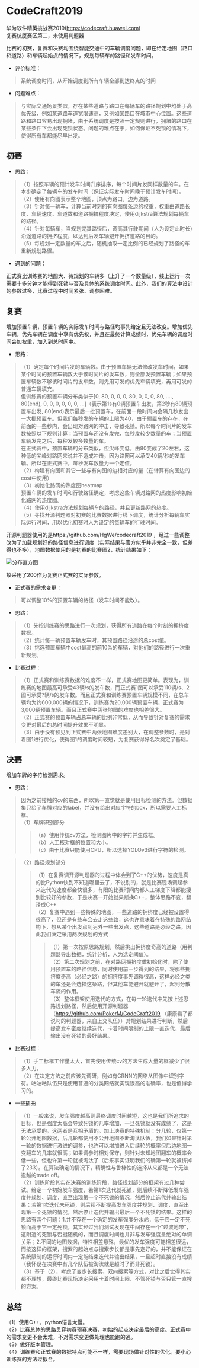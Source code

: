 
# CodeCraft2019
华为软件精英挑战赛2019(https://codecraft.huawei.com)<br>
复赛杭厦赛区第二，未使用判题器<br>

比赛的初赛，复赛和决赛均围绕智能交通中的车辆调度问题，即在给定地图（路口和道路）和车辆起始点的情况下，规划每辆车的路径和发车时间。<br>

* 评价标准：<br>

>系统调度时间，从开始调度到所有车辆全部到达终点的时间<br>

* 问题难点：<br>

>与实际交通场景类似，存在某些道路与路口在每辆车的路径规划中均处于高优先级，例如某道路车道宽限速高，又例如某路口在城市中心位置。这些道路和路口容易出现拥堵，由于系统调度是按照一定规则进行，拥堵的路口在某些条件下会出现死锁状态。问题的难点在于，如何保证不死锁的情况下，使得所有车都能尽早出发。

## 初赛

* 思路：<br>
>（1）按照车辆的预计发车时间升序排序，每个时间片发同样数量的车。在本步确定了每辆车的发车时间（保证实际发车时间晚于预计发车时间）。<br>
>（2）使用有向图表示整个地图，顶点为路口，边为道路。<br>
>（3）针对每一辆车，计算当前时刻的有向图每条边的权重，权重由道路长度、车辆速度、车道数和道路拥挤程度决定，使用dijkstra算法规划每辆车的路径。 <br>
>（4）针对每辆车，当规划完其路径后，调高其行驶期间（人为设定此时长）沿途道路的拥挤程度，以达到后发车辆避开拥挤道路的目的。<br>
>（5）每规划一定数量的车之后，随机抽取一定比例的已经规划了路径的车重新规划路径。<br>


* 遇到的问题：<br>

正式赛比训练赛的地图大、待规划的车辆多（上升了一个数量级），线上运行一次需要十多分钟才能得到死锁与否及具体的系统调度时间。此外，我们的算法中设计的参数过多，比赛过程中时间紧张、调参困难。

## 复赛

增加预置车辆，预置车辆的实际发车时间与路径均事先给定且无法改变。增加优先车辆，优先车辆在调度中享有优先权，并且在最终计算成绩时，优先车辆的调度时间会加权重，加入到总时间中。<br>

* 思路：<br>
>（1）确定每个时间片发的车辆数。由于预置车辆无法修改发车时间，如果某个时间的预置车辆数大于该时间片的发车数，则全部发预置车辆；如果预置车辆数不够该时间片的发车数，则先用可发的优先车辆填充，再用可发的普通车辆填充。<br>
>但训练赛的预置车辆分布类似于[0, 80, 0, 0, 0, 80, 0, 0, 0, 80, ...., 80(end), 0, 0, 0, 0, 0, 0, ...]（表示第1s有0辆预置车出发，第2秒有80辆预置车出发, 80(end)表示最后一批预置车，在前面一段时间内会隔几秒发出一大批预置车。但我们每秒发的车辆的上限为40，由于预置车的存在，在前面的一些秒内，会出现对路网的冲击，导致死锁。所以每个时间片的发车数按照以下规则计算：当预置车还没有发完，每秒发较少数量的车；当预置车辆发完之后，每秒发较多数量的车。<br>
>  在正式赛中，预置车辆的分布类似，但尖峰变低，由80变成了20左右，这种低的尖峰对路网来说并不造成冲击，因为路网可以承受40辆/秒的发车辆。所以在正式赛中，每秒发车数量为一个定值。<br>
>（2）构建有向图和其它一些与有向图的边相对应的量（在计算有向图边的cost中使用）<br>
>（3）初始化路网的热度图heatmap<br>
预置车辆的发车时间和行驶路径确定，考虑这些车辆对路网的热度影响初始化路网的热度图。<br>
>（4）使用dijkstra方法规划每辆车的路径，并且更新路网的热度。<br>
>（5）寻找开源判题器对初赛的比赛数据进行线下调度，统计分析每辆车实际运行时间，用以优化初赛时人为设定的每辆车的行驶时间。<br>

开源判题器使用的是https://github.com/HgWe/codecraft2019 ，经过一些调整改为了加载规划好的路径信息进行调度（实际结果与官方似乎并非完全一致，但差得也不多），地图数据使用的是初赛的比赛图2，统计结果如下：

![分布直方图](https://github.com/qiqihaer/CodeCraft-2019/blob/master/2.repecharge/Left30Right40.png "左侧每个时间片发车数为30，右侧为40")

故采用了200作为复赛正式赛的实际参数。

* 正式赛的需求变更：<br>

>可以调整10%的预置车辆的路径（发车时间不能改）。<br>

* 思路：<br>
>（1）先按训练赛的思路进行一次规划，获得所有道路在每个时刻的拥挤度数据。<br>
>（2）统计每一辆预置车辆发车时，其预置路径沿途的总cost值。<br>
>（3）挑选预置车辆中cost最高的前10%的车辆，对他们的路径进行一次重新规划。<br>

* 比赛过程：<br>

>（1）正式赛和训练赛数据的难度不一样，正式赛地图更简单。表现为，训练赛的地图最高可承受43辆/s的发车数，而正式赛1图可以承受110辆/s、2图可承受?辆/s的发车数。而且正式赛和训练赛预置车辆规模不同，在总车辆均为约600,000辆的情况下，训练赛为20,000辆预置车辆，正式赛为3,000辆预置车辆。而且正式赛中两张地图的难度也相差很大。<br>
>（2）正式赛的预置车辆占总车辆的比例非常低，从而导致针对复赛的需求变更对最后的总时间提升效果不明显。<br>
>（3）由于没有预见到正式赛中两张地图难度差别大，在调整参数时，是对着图1进行优化，使得图1的调度时间较短，为复赛获得好名次奠定了基础。<br>

## 决赛
增加车牌的字符检测需求。

* 思路：<br>

>因为之前接触的cv的东西，所以第一直觉就是使用目标检测的方法。但数据集只给了车牌对应的label，并没有给出对应字符的box，所以需要人工标框。<br>
>（1）车牌识别部分
>>（a）使用传统cv方法，检测图片中的字符并生成框。<br>
>>（b）人工核对框的位置和大小。<br>
>>（c）由于比赛只能使用CPU，所以选择YOLOv3进行字符的检测。<br>

>（2）路径规划部分<br>
>>（1）在复赛调开源判题器的过程中体会到了C++的优势，速度是真的比Python快到不知道哪里去了，不说别的，就是比赛现场调起参来迭代的速度都会快很多，有限的比赛时间内都人工梯度下降都能搜到比较好的参数，于是决赛一开始就果断换C++，整体思路不变，翻译成C++<br>
>>（2）复赛中遇到一些特殊的地图，一些道路的拥挤度已经被设置得很高了，但还是有些车会去走这些路，这也许意味着在特殊的路网结构下，想从某个出发点到另外一些出发点，这些道路是必经之路。因此我们决定采用两次规划的方式<br>
>>>（1）第一次按原思路规划，然后挑出拥挤度奇高的道路（用判题器导出数据，统计分析，人为选定阈值）。<br>
>>>（2）第二次规划之前，在对路网拥挤度做初始化时，除了使用预置车的路径信息，同时使用前一步得到的结果，将那些拥挤度奇高（必经之路）的拥挤度事先调得很高，这样必经之类的车还是会选择这条路，但其他车能避开就避开了，起到分散车流的作用。<br>
>>（3）整体框架使用迭代的方式，在每一轮迭代中先按上述思路规划路径，然后使用开源判题器（https://github.com/PokerM/CodeCraft2019 （康康看了都说叼的判题器，来自上交队伍））对规划结果进行判断，然后提高发车密度继续迭代，卡着时间限制的上限一直迭代，最后输出没有死锁的最好结果。<br>

* 比赛过程：<br>

>（1）手工标框工作量太大，首先使用传统cv的方法生成大量的框减少了很多人力。<br>
>（2）在决定方法之前应该先调研，例如有CRNN的网络从图像中识别字符。咕咕咕队伍只是使用普通的分类网络就实现很高的准确率，也是值得学习的。<br>

* 一些插曲
>（1）一般来说，发车强度越高则最终调度时间越短，这也是我们所追求的目标，但是强度太高会导致死锁的几率增加，一旦死锁就没有成绩了，这是无法承受的。这两者是互相矛盾的。加上决赛的特殊机制：分几轮，仅第一轮公开地图数据，后几轮都使用不公开地图不断淘汰队伍，我们如果针对第一轮的数据进行激进的调参，也许可以增加进入后续轮的概率但后边地图一变翻车的几率就很高；如果调参时相对保守，则针对未知地图翻车的概率会低一些，但也许第一轮就被淘汰了（后来事实证明我们的确第一轮就被挤掉了233）。在算法确定的情况下，精确性与鲁棒性的选择从来都是一个无法逾越的trade off。<br>
>（2）训练阶段其实在决赛的训练阶段，路径规划部分的框架有过几种尝试。给定一个初始发车强度，若第1次迭代就死锁，则后续不断降低发车强度并规划、调度，直至出现第一个不死锁的情况，然后停止迭代并输出结果；若第1次迭代未死锁，则后续不断提高发车强度并规划、调度，直至出现第一个死锁的情况，然后停止迭代并输出最后一个不死锁的结果。这样的思路有两个问题：1.并不存在一个确定的发车强度分水岭，低于它一定不死锁而高于它一定死锁，其实经过我们测试发现在中间存在一个“过渡地带”，这附近的死锁与否挺随机的，而且调度时间也并非与发车强度呈绝对的单调关系；2.不同的地图数据，特性相差悬殊，最优的发车强度可能相差很远，而按这样的框架，搜索的起始点与搜索步长都是事先定好的，并不能保证在系统限制的运行时间内一定能结束迭代并输出结果，一旦超时直接没有成绩（我怀疑在决赛中有几个队伍被淘汰就是超时了而非死锁）。<br>
>（3）基于（2），考虑了变步长搜索、双向搜索等方式，对比之后觉得其实都不理想，最终比赛现场决定采用卡着时间上限、不管死锁与否只管一直搜的方案。

## 总结
（1）使用C++，python语言太慢。<br>
（2）比赛总体的思路贯穿初赛预赛决赛，初始的起点决定最后的高度。正式赛中的需求变更不会太难，不对需求变更做处理也能跑的通。<br>
（3）做好版本管理。<br>
（4）训练赛和正式赛的数据特点可能不一样，需要现场做针对性的优化。要小心训练赛的方法过拟合。<br>
